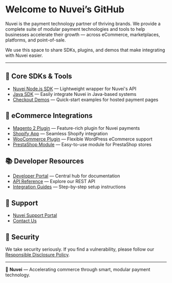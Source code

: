 # Welcome to Nuvei’s GitHub

Nuvei is the payment technology partner of thriving brands. We provide a complete suite of modular payment technologies and tools to help businesses accelerate their growth — across eCommerce, marketplaces, platforms, and point-of-sale.

We use this space to share SDKs, plugins, and demos that make integrating with Nuvei easier.

---

## 🔧 Core SDKs & Tools

- [Nuvei Node.js SDK](https://github.com/Nuvei/nuvei-node) — Lightweight wrapper for Nuvei's API
- [Java SDK](https://github.com/Nuvei/nuvei-java-sdk) — Easily integrate Nuvei in Java-based systems
- [Checkout Demos](https://github.com/Nuvei/nuvei-checkout-demo) — Quick-start examples for hosted payment pages

## 🛒 eCommerce Integrations

- [Magento 2 Plugin](https://github.com/Nuvei/magento2) — Feature-rich plugin for Nuvei payments
- [Shopify App](https://github.com/Nuvei/shopify-app) — Seamless Shopify integration
- [WooCommerce Plugin](https://github.com/Nuvei/woocommerce) — Flexible WordPress eCommerce support
- [PrestaShop Module](https://github.com/Nuvei/prestashop) — Easy-to-use module for PrestaShop stores

## 📚 Developer Resources

- [Developer Portal](https://docs.nuvei.com) — Central hub for documentation
- [API Reference](https://docs.nuvei.com/api/) — Explore our REST API
- [Integration Guides](https://docs.nuvei.com/docs/integrations/) — Step-by-step setup instructions

## 💬 Support

- [Nuvei Support Portal](https://support.nuvei.com)
- [Contact Us](https://www.nuvei.com/contact/)

## 🔐 Security

We take security seriously. If you find a vulnerability, please follow our [Responsible Disclosure Policy](https://www.nuvei.com/security/).

---

🚀 **Nuvei** — Accelerating commerce through smart, modular payment technology.

